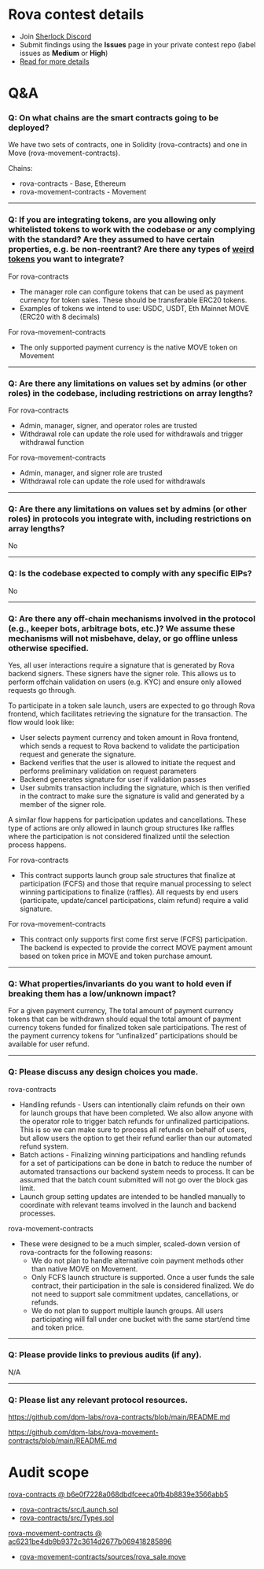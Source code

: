 # Rova contest details

- Join [Sherlock Discord](https://discord.gg/MABEWyASkp)
- Submit findings using the **Issues** page in your private contest repo (label issues as **Medium** or **High**)
- [Read for more details](https://docs.sherlock.xyz/audits/watsons)

# Q&A

### Q: On what chains are the smart contracts going to be deployed?
We have two sets of contracts, one in Solidity (rova-contracts) and one in Move (rova-movement-contracts). 

Chains:

- rova-contracts - Base, Ethereum
- rova-movement-contracts - Movement
___

### Q: If you are integrating tokens, are you allowing only whitelisted tokens to work with the codebase or any complying with the standard? Are they assumed to have certain properties, e.g. be non-reentrant? Are there any types of [weird tokens](https://github.com/d-xo/weird-erc20) you want to integrate?
For rova-contracts

- The manager role can configure tokens that can be used as payment currency for token sales. These should be transferable ERC20 tokens.
- Examples of tokens we intend to use: USDC, USDT, Eth Mainnet MOVE (ERC20 with 8 decimals)

For rova-movement-contracts

- The only supported payment currency is the native MOVE token on Movement
___

### Q: Are there any limitations on values set by admins (or other roles) in the codebase, including restrictions on array lengths?
For rova-contracts

- Admin, manager, signer, and operator roles are trusted
- Withdrawal role can update the role used for withdrawals and trigger withdrawal function

For rova-movement-contracts

- Admin, manager, and signer role are trusted
- Withdrawal role can update the role used for withdrawals
___

### Q: Are there any limitations on values set by admins (or other roles) in protocols you integrate with, including restrictions on array lengths?
No
___

### Q: Is the codebase expected to comply with any specific EIPs?
No
___

### Q: Are there any off-chain mechanisms involved in the protocol (e.g., keeper bots, arbitrage bots, etc.)? We assume these mechanisms will not misbehave, delay, or go offline unless otherwise specified.
Yes, all user interactions require a signature that is generated by Rova backend signers. These signers have the signer role. This allows us to perform offchain validation on users (e.g. KYC) and ensure only allowed requests go through. 

To participate in a token sale launch, users are expected to go through Rova frontend, which facilitates retrieving the signature for the transaction. The flow would look like:

- User selects payment currency and token amount in Rova frontend, which sends a request to Rova backend to validate the participation request and generate the signature.
- Backend verifies that the user is allowed to initiate the request and performs preliminary validation on request parameters
- Backend generates signature for user if validation passes
- User submits transaction including the signature, which is then verified in the contract to make sure the signature is valid and generated by a member of the signer role.

A similar flow happens for participation updates and cancellations. These type of actions are only allowed in launch group structures like raffles where the participation is not considered finalized until the selection process happens. 

For rova-contracts

- This contract supports launch group sale structures that finalize at participation (FCFS) and those that require manual processing to select winning participations to finalize (raffles). All requests by end users (participate, update/cancel participations, claim refund) require a valid signature.

For rova-movement-contracts

- This contract only supports first come first serve (FCFS) participation. The backend is expected to provide the correct MOVE payment amount based on token price in MOVE and token purchase amount.
___

### Q: What properties/invariants do you want to hold even if breaking them has a low/unknown impact?
For a given payment currency, The total amount of payment currency tokens that can be withdrawn should equal the total amount of payment currency tokens funded for finalized token sale participations. The rest of the payment currency tokens for “unfinalized” participations should be available for user refund.
___

### Q: Please discuss any design choices you made.
rova-contracts

- Handling refunds - Users can intentionally claim refunds on their own for launch groups that have been completed. We also allow anyone with the operator role to trigger batch refunds for unfinalized participations. This is so we can make sure to process all refunds on behalf of users, but allow users the option to get their refund earlier than our automated refund system.
- Batch actions - Finalizing winning participations and handling refunds for a set of participations can be done in batch to reduce the number of automated transactions our backend system needs to process. It can be assumed that the batch count submitted will not go over the block gas limit.
- Launch group setting updates are intended to be handled manually to coordinate with relevant teams involved in the launch and backend processes.

rova-movement-contracts

- These were designed to be a much simpler, scaled-down version of rova-contracts for the following reasons:
    - We do not plan to handle alternative coin payment methods other than native MOVE on Movement.
    - Only FCFS launch structure is supported. Once a user funds the sale contract, their participation in the sale is considered finalized. We do not need to support sale commitment updates, cancellations, or refunds.
    - We do not plan to support multiple launch groups. All users participating will fall under one bucket with the same start/end time and token price.
___

### Q: Please provide links to previous audits (if any).
N/A
___

### Q: Please list any relevant protocol resources.
https://github.com/dpm-labs/rova-contracts/blob/main/README.md

https://github.com/dpm-labs/rova-movement-contracts/blob/main/README.md


# Audit scope

[rova-contracts @ b6e0f7228a068dbdfceeca0fb4b8839e3566abb5](https://github.com/dpm-labs/rova-contracts/tree/b6e0f7228a068dbdfceeca0fb4b8839e3566abb5)
- [rova-contracts/src/Launch.sol](rova-contracts/src/Launch.sol)
- [rova-contracts/src/Types.sol](rova-contracts/src/Types.sol)

[rova-movement-contracts @ ac6231be4db9b9372c3614d2677b069418285896](https://github.com/dpm-labs/rova-movement-contracts/tree/ac6231be4db9b9372c3614d2677b069418285896)
- [rova-movement-contracts/sources/rova_sale.move](rova-movement-contracts/sources/rova_sale.move)


